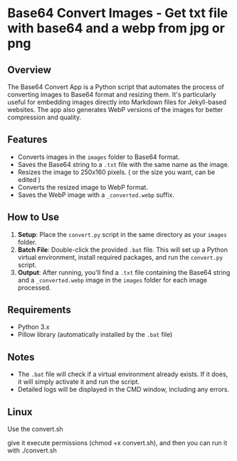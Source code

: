 # Base64 Convert Images - Get txt file with base64 and a webp from jpg or png

## Overview

The Base64 Convert App is a Python script that automates the process of converting images to Base64 format and resizing them. It's particularly useful for embedding images directly into Markdown files for Jekyll-based websites. The app also generates WebP versions of the images for better compression and quality.

## Features

- Converts images in the `images` folder to Base64 format.
- Saves the Base64 string to a `.txt` file with the same name as the image.
- Resizes the image to 250x160 pixels. ( or the size you want, can be edited )
- Converts the resized image to WebP format.
- Saves the WebP image with a `_converted.webp` suffix.

## How to Use

1. **Setup**: Place the `convert.py` script in the same directory as your `images` folder.
2. **Batch File**: Double-click the provided `.bat` file. This will set up a Python virtual environment, install required packages, and run the `convert.py` script.
3. **Output**: After running, you'll find a `.txt` file containing the Base64 string and a `_converted.webp` image in the `images` folder for each image processed.

## Requirements

- Python 3.x
- Pillow library (automatically installed by the `.bat` file)

## Notes

- The `.bat` file will check if a virtual environment already exists. If it does, it will simply activate it and run the script.
- Detailed logs will be displayed in the CMD window, including any errors.

## Linux 

Use the convert.sh 

give it execute permissions (chmod +x convert.sh), and then you can run it with ./convert.sh
